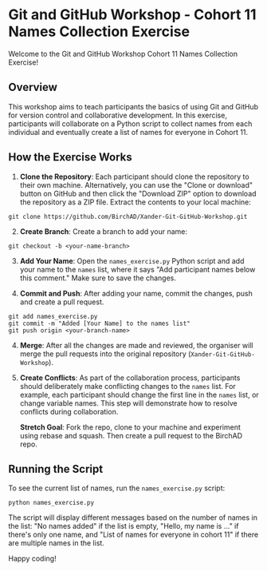 # Git and GitHub Workshop - Cohort 11 Names Collection Exercise

Welcome to the Git and GitHub Workshop Cohort 11 Names Collection Exercise!

## Overview

This workshop aims to teach participants the basics of using Git and GitHub for version control and collaborative development. In this exercise, participants will collaborate on a Python script to collect names from each individual and eventually create a list of names for everyone in Cohort 11.

## How the Exercise Works

1. **Clone the Repository**:
   Each participant should clone the repository to their own machine.
   Alternatively, you can use the "Clone or download" button on GitHub and then click the "Download ZIP" option to download the repository as a ZIP file. Extract the contents to your local machine:

```
git clone https://github.com/BirchAD/Xander-Git-GitHub-Workshop.git
```
2. **Create Branch**:
   Create a branch to add your name:

```
git checkout -b <your-name-branch>
```

3. **Add Your Name**:
   Open the `names_exercise.py` Python script and add your name to the `names` list, where it says "Add participant names below this comment." Make sure to save the changes.

3. **Commit and Push**:
   After adding your name, commit the changes, push and create a pull request.

```
git add names_exercise.py
git commit -m "Added [Your Name] to the names list"
git push origin <your-branch-name>
```
   
4. **Merge**:
   After all the changes are made and reviewed, the organiser will merge the pull requests into the original repository (`Xander-Git-GitHub-Workshop`).

6. **Create Conflicts**:
   As part of the collaboration process, participants should deliberately make conflicting changes to the `names` list. For example, each participant should change the first    line in the `names` list, or change variable names. This step will demonstrate how to resolve conflicts during collaboration.

   **Stretch Goal**: Fork the repo, clone to your machine and experiment using rebase and squash.  Then create a pull request to the BirchAD repo.
   
## Running the Script

To see the current list of names, run the `names_exercise.py` script:

```python names_exercise.py```

The script will display different messages based on the number of names in the list: "No names added" if the list is empty, "Hello, my name is ..." if there's only one name, and "List of names for everyone in cohort 11" if there are multiple names in the list.

Happy coding!
